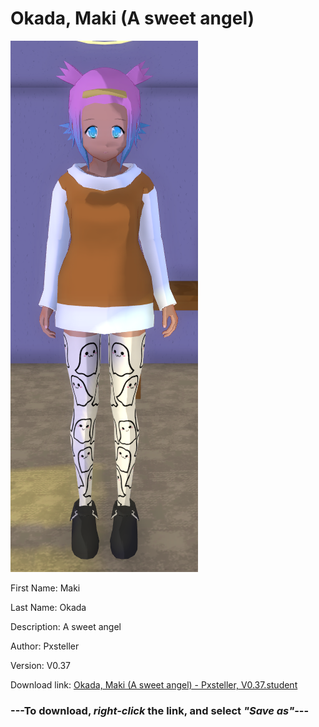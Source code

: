 # Okada, Maki (A sweet angel)

<img src = "https://raw.githubusercontent.com/Arbiter1223/Daigaku-Gurashi-Custom-Students/master/Students/Files/Okada%2C%20Maki%20(A%20sweet%20angel).png">

First Name: Maki

Last Name: Okada

Description: A sweet angel

Author: Pxsteller

Version: V0.37

Download link: <a href="https://raw.githubusercontent.com/Arbiter1223/Daigaku-Gurashi-Custom-Students/master/Students/Files/Okada%2C%20Maki%20(A%20sweet%20angel)%20-%20Pxsteller%2C%20V0.37.student">Okada, Maki (A sweet angel) - Pxsteller, V0.37.student</a>

### ---**To download, _right-click_ the link, and select _"Save as"_**---
